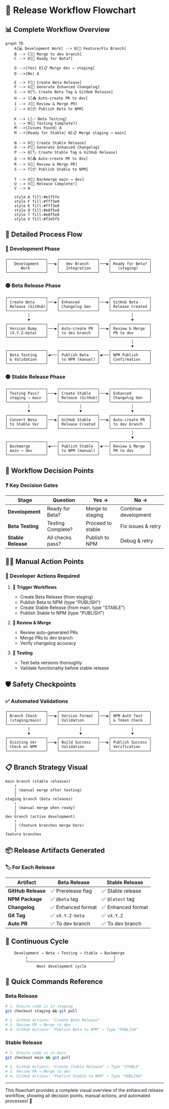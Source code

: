 # 🔄 Release Workflow Flowchart

## 📊 Complete Workflow Overview

```mermaid
graph TD
    A[💻 Development Work] --> B[📝 Feature/Fix Branch]
    B --> C[🔀 Merge to dev branch]
    C --> D[🚀 Ready for Beta?]

    D -->|Yes| E[📋 Merge dev → staging]
    D -->|No| A

    E --> F[🎯 Create Beta Release]
    F --> G[📝 Generate Enhanced Changelog]
    G --> H[🏷️ Create Beta Tag & GitHub Release]
    H --> I[📤 Auto-create PR to dev]
    I --> J[👀 Review & Merge PR]
    J --> K[📦 Publish Beta to NPM]

    K --> L[✅ Beta Testing]
    L --> M[🧪 Testing Complete?]
    M -->|Issues Found| A
    M -->|Ready for Stable| N[📋 Merge staging → main]

    N --> O[🎯 Create Stable Release]
    O --> P[📝 Generate Enhanced Changelog]
    P --> Q[🏷️ Create Stable Tag & GitHub Release]
    Q --> R[📤 Auto-create PR to dev]
    R --> S[👀 Review & Merge PR]
    S --> T[📦 Publish Stable to NPM]

    T --> U[🔄 Backmerge main → dev]
    U --> V[🎉 Release Complete!]
    V --> A

    style A fill:#e1f5fe
    style F fill:#fff3e0
    style K fill:#fff3e0
    style O fill:#e8f5e8
    style T fill:#e8f5e8
    style V fill:#f3e5f5
```

## 🌊 Detailed Process Flow

### 🔵 Development Phase

```
┌─────────────────┐    ┌─────────────────┐    ┌─────────────────┐
│   Development   │───▶│   dev Branch    │───▶│ Ready for Beta? │
│      Work       │    │   Integration   │    │   (staging)     │
└─────────────────┘    └─────────────────┘    └─────────────────┘
```

### 🟡 Beta Release Phase

```
┌─────────────────┐    ┌─────────────────┐    ┌─────────────────┐
│ Create Beta     │───▶│ Enhanced        │───▶│ GitHub Beta     │
│ Release (GitHub)│    │ Changelog Gen   │    │ Release Created │
└─────────────────┘    └─────────────────┘    └─────────────────┘
          │                                             │
          ▼                                             ▼
┌─────────────────┐    ┌─────────────────┐    ┌─────────────────┐
│ Version Bump    │───▶│ Auto-create PR  │───▶│ Review & Merge  │
│ (X.Y.Z-beta)    │    │ to dev branch   │    │ PR to dev       │
└─────────────────┘    └─────────────────┘    └─────────────────┘
                                                        │
                                                        ▼
┌─────────────────┐    ┌─────────────────┐    ┌─────────────────┐
│ Beta Testing    │◀───│ Publish Beta    │◀───│ NPM Publish     │
│ & Validation    │    │ to NPM (manual) │    │ Confirmation    │
└─────────────────┘    └─────────────────┘    └─────────────────┘
```

### 🟢 Stable Release Phase

```
┌─────────────────┐    ┌─────────────────┐    ┌─────────────────┐
│ Testing Pass?   │───▶│ Create Stable   │───▶│ Enhanced        │
│ staging → main  │    │ Release (GitHub)│    │ Changelog Gen   │
└─────────────────┘    └─────────────────┘    └─────────────────┘
          │                      │                      │
          ▼                      ▼                      ▼
┌─────────────────┐    ┌─────────────────┐    ┌─────────────────┐
│ Convert Beta    │───▶│ GitHub Stable   │───▶│ Auto-create PR  │
│ to Stable Ver   │    │ Release Created │    │ to dev branch   │
└─────────────────┘    └─────────────────┘    └─────────────────┘
                                                        │
                                                        ▼
┌─────────────────┐    ┌─────────────────┐    ┌─────────────────┐
│ Backmerge       │◀───│ Publish Stable  │◀───│ Review & Merge  │
│ main → dev      │    │ to NPM (manual) │    │ PR to dev       │
└─────────────────┘    └─────────────────┘    └─────────────────┘
```

## 🎯 Workflow Decision Points

### ❓ Key Decision Gates

| Stage              | Question          | Yes →             | No →                 |
| ------------------ | ----------------- | ----------------- | -------------------- |
| **Development**    | Ready for Beta?   | Merge to staging  | Continue development |
| **Beta Testing**   | Testing Complete? | Proceed to stable | Fix issues & retry   |
| **Stable Release** | All checks pass?  | Publish to NPM    | Debug & retry        |

## 🏃‍♂️ Manual Action Points

### 👤 Developer Actions Required

1. **🎯 Trigger Workflows**
    - Create Beta Release (from staging)
    - Publish Beta to NPM (type "PUBLISH")
    - Create Stable Release (from main, type "STABLE")
    - Publish Stable to NPM (type "PUBLISH")

2. **👀 Review & Merge**
    - Review auto-generated PRs
    - Merge PRs to dev branch
    - Verify changelog accuracy

3. **🧪 Testing**
    - Test beta versions thoroughly
    - Validate functionality before stable release

## 🛡️ Safety Checkpoints

### ✅ Automated Validations

```
┌─────────────────┐    ┌─────────────────┐    ┌─────────────────┐
│ Branch Check    │───▶│ Version Format  │───▶│ NPM Auth Test   │
│ (staging/main)  │    │ Validation      │    │ & Token Check   │
└─────────────────┘    └─────────────────┘    └─────────────────┘
          │                      │                      │
          ▼                      ▼                      ▼
┌─────────────────┐    ┌─────────────────┐    ┌─────────────────┐
│ Existing Ver    │───▶│ Build Success   │───▶│ Publish Success │
│ Check on NPM    │    │ Validation      │    │ Verification    │
└─────────────────┘    └─────────────────┘    └─────────────────┘
```

## 📋 Branch Strategy Visual

```
main branch (stable releases)
    ↑
    │ (manual merge after testing)
    │
staging branch (beta releases)
    ↑
    │ (manual merge when ready)
    │
dev branch (active development)
    ↑
    │ (feature branches merge here)
    │
feature branches
```

## 📦 Release Artifacts Generated

### 🏷️ For Each Release

| Artifact           | Beta Release       | Stable Release     |
| ------------------ | ------------------ | ------------------ |
| **GitHub Release** | ✅ Prerelease flag | ✅ Stable release  |
| **NPM Package**    | ✅ `@beta` tag     | ✅ `@latest` tag   |
| **Changelog**      | ✅ Enhanced format | ✅ Enhanced format |
| **Git Tag**        | ✅ `vX.Y.Z-beta`   | ✅ `vX.Y.Z`        |
| **Auto PR**        | ✅ To dev branch   | ✅ To dev branch   |

## 🔄 Continuous Cycle

```
    Development → Beta → Testing → Stable → Backmerge
         ↑                                      │
         └──────────────────────────────────────┘
              Next development cycle
```

## 🚀 Quick Commands Reference

### Beta Release

```bash
# 1. Ensure code is in staging
git checkout staging && git pull

# 2. GitHub Actions: "Create Beta Release"
# 3. Review PR → Merge to dev
# 4. GitHub Actions: "Publish Beta to NPM" → Type "PUBLISH"
```

### Stable Release

```bash
# 1. Ensure code is in main
git checkout main && git pull

# 2. GitHub Actions: "Create Stable Release" → Type "STABLE"
# 3. Review PR → Merge to dev
# 4. GitHub Actions: "Publish Stable to NPM" → Type "PUBLISH"
```

---

This flowchart provides a complete visual overview of the enhanced release workflow, showing all decision points, manual actions, and automated processes! 🎉
